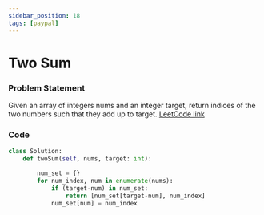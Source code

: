 ```yaml
---
sidebar_position: 18
tags: [paypal]
---
```


# Two Sum

### Problem Statement

Given an array of integers nums and an integer target, return indices of the two numbers
such that they add up to target.
[LeetCode link](https://leetcode.com/problems/two-sum/)

### Code

```python title="Python Code"
class Solution:
    def twoSum(self, nums, target: int):

        num_set = {}
        for num_index, num in enumerate(nums):
            if (target-num) in num_set:
                return [num_set[target-num], num_index]
            num_set[num] = num_index
```
